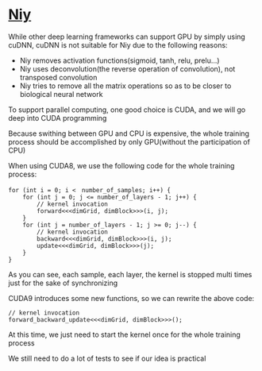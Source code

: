 [Niy](https://github.com/microic/niy)
====

While other deep learning frameworks can support GPU by simply using cuDNN, cuDNN is not suitable for Niy due to the following reasons:
* Niy removes activation functions(sigmoid, tanh, relu, prelu...)
* Niy uses deconvolution(the reverse operation of convolution), not transposed convolution
* Niy tries to remove all the matrix operations so as to be closer to biological neural network


To support parallel computing, one good choice is CUDA, and we will go deep into CUDA programming


Because swithing between GPU and CPU is expensive, the whole training process should be accomplished by only GPU(without the participation of CPU)


When using CUDA8, we use the following code for the whole training process:
>
	for (int i = 0; i <　number_of_samples; i++) {
		for (int j = 0; j <= number_of_layers - 1; j++) {
			// kernel invocation
			forward<<<dimGrid, dimBlock>>>(i, j);
		}
		for (int j = number_of_layers - 1; j >= 0; j--) {
			// kernel invocation
			backward<<<dimGrid, dimBlock>>>(i, j);
			update<<<dimGrid, dimBlock>>>(j);
		}
	}

As you can see, each sample, each layer, the kernel is stopped multi times just for the sake of synchronizing


CUDA9 introduces some new functions, so we can rewrite the above code:
>
	// kernel invocation
	forward_backward_update<<<dimGrid, dimBlock>>>();

At this time, we just need to start the kernel once for the whole training process


We still need to do a lot of tests to see if our idea is practical